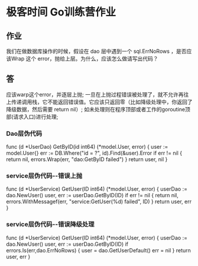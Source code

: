 # 极客时间 Go训练营作业

## 作业
我们在做数据库操作的时候，假设在 dao 层中遇到一个 sql.ErrNoRows ，是否应该Wrap 这个 error，抛给上层。为什么，应该怎么做请写出代码？

## 答
应该warp这个error，并逐层上抛;
一旦在上抛过程错误被处理了，就不允许再往上传递调用栈，它不能返回错误值。它应该只返回零（比如降级处理中，你返回了降级数据，然后需要 return nil）;
如未处理则在程序顶部或者工作的goroutine顶部(请求入口)进行处理;

### Dao层伪代码
func (d *UserDao) GetByID(id int64) (*model.User, error) {
	user := model.User{}
	err := DB.Where("id = ?", id).Find(&user).Error
	if err != nil {
		return nil, errors.Wrap(err, "dao:GetByID failed")
	}
	return user, nil
}

### service层伪代码--错误上抛
func (d *UserService) GetUser(ID int64) (*model.User, error) {
	userDao := dao.NewUser()
	user, err := userDao.GetByID(ID)
	if err != nil {
		return nil, errors.WithMessagef(err, "service:GetUser(%d) failed", ID)
	}
	return user, err
}

### service层伪代码--错误降级处理
func (d *UserService) GetUser(ID int64) (*model.User, error) {
	userDao := dao.NewUser()
	user, err := userDao.GetByID(ID)
	if errors.Is(err,dao.ErrNoRows) {
		user = dao.GetUserDefault()
        err = nil
	}
	return user, err
}